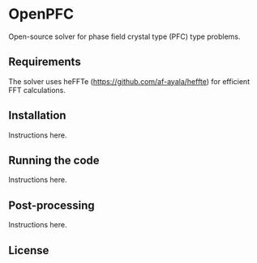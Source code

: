 # OpenPFC
Open-source solver for phase field crystal type (PFC) type problems.
## Requirements
The solver uses heFFTe (https://github.com/af-ayala/heffte) for efficient FFT calculations.
## Installation
Instructions here.
## Running the code
Instructions here.
## Post-processing
Instructions here.
## License
